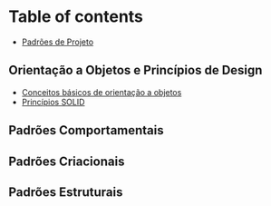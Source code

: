 # Table of contents

* [Padrões de Projeto](README.md)

## Orientação a Objetos e Princípios de Design

* [Conceitos básicos de orientação a objetos](orientacao-a-objetos-e-principios-de-design/conceitos-basicos-de-orientacao-a-objetos.md)
* [Princípios SOLID](orientacao-a-objetos-e-principios-de-design/principios-solid.md)

## Padrões Comportamentais <a id="padroes-gof-comportamentais"></a>

## Padrões Criacionais <a id="padroes-gof-criacionais"></a>

## Padrões Estruturais <a id="padroes-gof-estruturais"></a>

